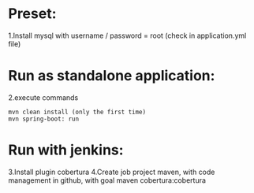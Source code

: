 # Preset:
1.Install mysql with username / password = root (check in application.yml file)


# Run as standalone application:
2.execute commands

	mvn clean install (only the first time)
	mvn spring-boot: run

# Run with jenkins:
3.Install plugin cobertura
4.Create job project maven, with code management in github, with goal maven cobertura:cobertura
